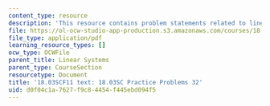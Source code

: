 ```yaml
---
content_type: resource
description: 'This resource contains problem statements related to linear systems. '
file: https://ol-ocw-studio-app-production.s3.amazonaws.com/courses/18-03sc-differential-equations-fall-2011/d0f04c1a7627f9c84454f445ebd094f5_MIT18_03SCF11_rec_21s32.pdf
file_type: application/pdf
learning_resource_types: []
ocw_type: OCWFile
parent_title: Linear Systems
parent_type: CourseSection
resourcetype: Document
title: '18.03SCF11 text: 18.03SC Practice Problems 32'
uid: d0f04c1a-7627-f9c8-4454-f445ebd094f5
---
```

